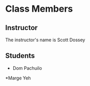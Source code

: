 # Class Members

## Instructor

The instructor's name is Scott Dossey

## Students

* Dom Pachuilo

*Marge Yeh